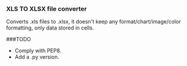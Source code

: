 ### XLS TO XLSX file converter


Converts .xls files to .xlsx, it doesn't keep any format/chart/image/color formatting, only data stored in cells.

###TODO

- Comply with PEP8.
- Add a .py version.
